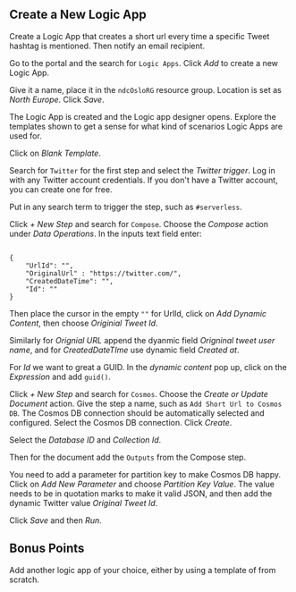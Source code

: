 ## Create a New Logic App

Create a Logic App that creates a short url every time a specific Tweet hashtag is mentioned. Then notify an email recipient.

Go to the portal and the search for `Logic Apps`. Click *Add* to create a new Logic App.

Give it a name, place it in the `ndcOsloRG` resource group. Location is set as *North Europe*. Click *Save*.

The Logic App is created and the Logic app designer opens. Explore the templates shown to get a sense for what kind of scenarios Logic Apps are used for.

Click on *Blank Template*.

Search for `Twitter` for the first step and select the *Twitter trigger*. Log in with any Twitter account credentials. If you don't have a Twitter account, you can create one for free.

Put in any search term to trigger the step, such as `#serverless`. 

Click *+ New Step* and search for `Compose`. Choose the *Compose* action under *Data Operations*. In the inputs text field enter:

````

{
    "UrlId": "⁠⁠",
    "OriginalUrl" : "https://twitter.com/⁠",
    "CreatedDateTime": "⁠⁠",
    "Id": ""
}

````

Then place the cursor in the empty `""` for UrlId, click on *Add Dynamic Content*, then choose *Originial Tweet Id*. 

Similarly for *Orignial URL* append the dyanmic field *Origninal tweet user name*, and for *CreatedDateTIme* use dynamic field *Created at*. 

For *Id* we want to great a GUID. In the *dynamic content* pop up, click on the *Expression* and add `guid()`. 

Click *+ New Step* and search for `Cosmos`. Choose the *Create or Update Document* action. Give the step a name, such as `Add Short Url to Cosmos DB`. The Cosmos DB connection should be automatically selected and configured. Select the Cosmos DB connection. Click *Create*. 

Select the *Database ID* and *Collection Id*. 

Then for the document add the `Outputs` from the Compose step. 

You need to add a parameter for partition key to make Cosmos DB happy. Click on *Add New Parameter* and choose *Partition Key Value*. The value needs to be in quotation marks to make it valid JSON, and then add the dynamic Twitter value *Original Tweet Id*. 

Click *Save* and then *Run*.

## Bonus Points

Add another logic app of your choice, either by using a template of from scratch. 